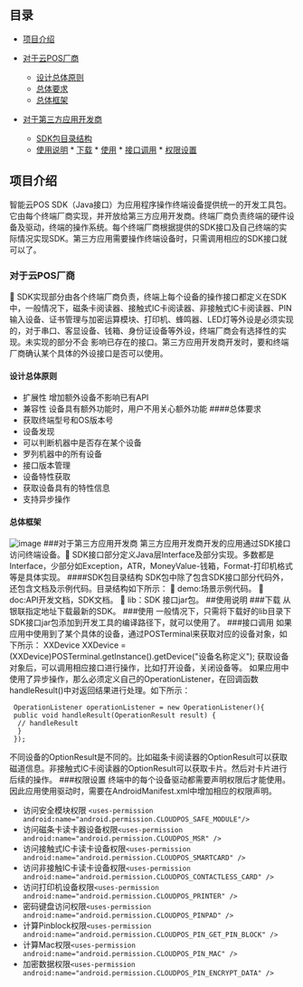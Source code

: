 ## 目录
 - [项目介绍](#项目介绍)
 - [对于云POS厂商](#对于云POS厂商)
	 * [设计总体原则](#设计总体原则)
	 * [总体要求](#总体要求)
	 * [总体框架](#总体框架)
	  
 - [对于第三方应用开发商](#对于第三方应用开发商)
	 * [SDK包目录结构](#SDK包目录结构)
	 * [使用说明](#使用说明)
		   * [下载](#下载)
		   * [使用](#使用)
		   * [接口调用](#接口调用)
		   * [权限设置](#权限设置)
 <a name="项目介绍"></a>
## 项目介绍
智能云POS SDK（Java接口）为应用程序操作终端设备提供统一的开发工具包。它由每个终端厂商实现，并开放给第三方应用开发商。终端厂商负责终端的硬件设备及驱动，终端的操作系统。每个终端厂商根据提供的SDK接口及自己终端的实际情况实现SDK。第三方应用需要操作终端设备时，只需调用相应的SDK接口就可以了。
 
 <a name="对于云POS厂商"></a>
### 对于云POS厂商
	SDK实现部分由各个终端厂商负责，终端上每个设备的操作接口都定义在SDK中，一般情况下，磁条卡阅读器、接触式IC卡阅读器、非接触式IC卡阅读器、PIN输入设备、证书管理与加密运算模块、打印机、蜂鸣器、LED灯等外设是必须实现的，对于串口、客显设备、钱箱、身份证设备等外设，终端厂商会有选择性的实现。未实现的部分不会 影响已存在的接口。第三方应用开发商开发时，要和终端厂商确认某个具体的外设接口是否可以使用。
<a name="设计总体原则"></a>
#### 设计总体原则
 - 扩展性
增加额外设备不影响已有API
 - 兼容性
设备具有额外功能时，用户不用关心额外功能
<a name="总体要求"></a>
####总体要求
 - 获取终端型号和OS版本号
 - 设备发现
 - 可以判断机器中是否存在某个设备
 - 罗列机器中的所有设备
 - 接口版本管理
 - 设备特性获取
 - 获取设备具有的特性信息
 - 支持异步操作
<a name="总体框架"></a>
#### 总体框架
![image](https://github.com/ZhangUP/CloudposSDK/blob/master/docs/%E4%BD%95%E6%80%BB%E6%80%BB%E4%BD%93%E6%A1%86%E6%9E%B6%E5%9B%BE.png)
<a name="对于第三方应用开发商"></a>
###对于第三方应用开发商
第三方应用开发商开发的应用通过SDK接口访问终端设备。	SDK接口部分定义Java层Interface及部分实现。多数都是Interface，少部分如Exception，ATR，MoneyValue-钱箱，Format-打印机格式等是具体实现。
<a name="SDK包目录结构"></a>
####SDK包目录结构
SDK包中除了包含SDK接口部分代码外，还包含文档及示例代码。目录结构如下所示：
	demo:场景示例代码。
	doc:API开发文档，SDK文档。
	lib：SDK 接口jar包。
<a name="使用说明"></a>
##使用说明
<a name="下载"></a>
###下载
从银联指定地址下载最新的SDK。
<a name="使用"></a>
###使用
一般情况下，只需将下载好的lib目录下SDK接口jar包添加到开发工具的编译路径下，就可以使用了。
<a name="接口调用"></a>
###接口调用
如果应用中使用到了某个具体的设备，通过POSTerminal来获取对应的设备对象，如下所示：
XXDevice XXDevice =(XXDevice)POSTerminal.getInstance().getDevice("设备名称定义");
获取设备对象后，可以调用相应接口进行操作，比如打开设备，关闭设备等。
如果应用中使用了异步操作，那么必须定义自己的OperationListener，在回调函数handleResult()中对返回结果进行处理。如下所示：
		
 
     OperationListener operationListener = new OperationListener(){
     public void handleResult(OperationResult result) {
      // handleResult
      }
     });
   不同设备的OptionResult是不同的。比如磁条卡阅读器的OptionResult可以获取磁道信息。非接触式IC卡阅读器的OptionResult可以获取卡片。然后对卡片进行后续的操作。
<a name="权限设置"></a>
###权限设置
终端中的每个设备驱动都需要声明权限后才能使用。因此应用使用驱动时，需要在AndroidManifest.xml中增加相应的权限声明。
 - 访问安全模块权限 `<uses-permission android:name="android.permission.CLOUDPOS_SAFE_MODULE"/>`
 - 访问磁条卡读卡器设备权限`<uses-permission android:name="android.permission.CLOUDPOS_MSR" />`
 - 访问接触式IC卡读卡设备权限`<uses-permission android:name="android.permission.CLOUDPOS_SMARTCARD" />`
 - 访问非接触IC卡读卡设备权限`<uses-permission android:name="android.permission.CLOUDPOS_CONTACTLESS_CARD" />`
 - 访问打印机设备权限`<uses-permission android:name="android.permission.CLOUDPOS_PRINTER" />`
 - 密码键盘访问权限`<uses-permission android:name="android.permission.CLOUDPOS_PINPAD" />`
 - 计算Pinblock权限`<uses-permission android:name="android.permission.CLOUDPOS_PIN_GET_PIN_BLOCK" />`
 - 计算Mac权限`<uses-permission android:name="android.permission.CLOUDPOS_PIN_MAC" />`
 - 加密数据权限`<uses-permission android:name="android.permission.CLOUDPOS_PIN_ENCRYPT_DATA" />`

